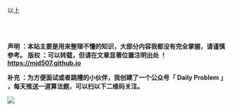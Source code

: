 以上

</br>

</br>

**声明 ：本站主要是用来整理不懂的知识，大部分内容我都没有完全掌握，请谨慎参考。**
**版权 ：可以转载，但请在文章显著位置注明出处 ！ https://mjd507.github.io**

**补充 ：为方便面试或者跳槽的小伙伴，我创建了一个公众号「 Daily Problem 」 ，每天推送一道算法题，可以扫以下二维码关注。**

![](https://picturebook-s3.alo7.com/website/asserts/qrcode_for_gh.jpg)